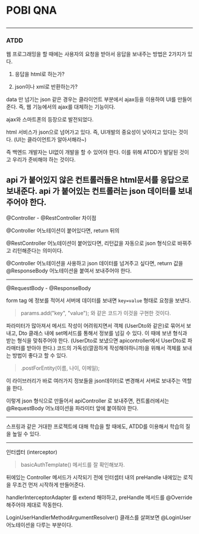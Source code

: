 # POBI QNA

##

---
### ATDD

웹 프로그래밍을 할 때에는 사용자의 요청을 받아서 응답을 보내주는 방법은 2가지가 있다.

1. 응답을 html로 하는가?

2. json이나 xml로 반환하는가?

data 만 넘기는 json 같은 경우는 클라이언트 부분에서 ajax등을 이용하여 UI를 만들어준다.
즉, 웹 기능에서의 ajax를 대체하는 기능이다.

ajax와 스마트폰의 등장으로 발전되었다.

html 서비스가 json으로 넘어가고 있다. 즉, UI개발의 중요성이 낮아지고 있다는 것이다.
(UI는 클라이언트가 알아서해라~)

즉 백엔드 개발자는 UI없이 개발을 할 수 있어야 한다.
이를 위해 ATDD가 발달된 것이고 우리가 준비해야 하는 것이다.

api 가 붙어있지 않은 컨트롤러들은 html문서를 응답으로 보내준다.
api 가 붙어있는 컨트롤러는 json 데이터를 보내주어야 한다.
---
@Controller - @RestController 차이점

@Controller 어노테이션이 붙어있다면, return 뒤의

@RestController 어노테이션이 붙어있다면, 리턴값을 자동으로 json 형식으로 바꿔주고 리턴해준다는 의미이다.

@Controller 어노테이션을 사용하고 json 데이터를 넘겨주고 싶다면, return 값을
@ResponseBody 어노테이션을 붙여서 보내주어야 한다.

---
@RequestBody - @ResponseBody

form tag 에 정보를 적어서 서버에 데이터를 보내면 `key=value` 형태로 요청을 보낸다.

> params.add("key", "value"); 와 같은 코드가 이것을 구현한 것이다.

파라미터가 많아져서 메서드 작성이 어려워지면서 객체 (UserDto와 같은)로 묶어서 보내고,
Dto 클래스 내에 set메서드를 통해서 정보를 넘길 수 있다. 이 때에 보낸 형식과 받는 형식을 맞춰주어야 한다. (UserDto로 보냈으면 apicontroller에서 UserDto로 파라매터를 받아야 한다.)
코드의 가독성(깔끔하게 작성해야하니까)을 위해서 객체를 보내는 방법이 좋다고 할 수 있다.

> .postForEntity(이름, 나이, 이메일);

이 라이브러리가 바로 여러가지 정보들을 json데이터로 변경해서 서버로 보내주는 역할을 한다.

이렇게 json 형식으로 만들어서 apiController 로 보내주면, 컨트롤러에서는 @RequestBody 어노테이션을 파라미터 앞에 붙여줘야 한다.

---
스프링과 같은 거대한 프로젝트에 대해 학습을 할 때에도, ATDD를 이용해서 학습의 질을 높일 수 있다.

---
인터셉터 (interceptor)

> basicAuthTemplate() 메서드를 잘 확인해보자.

뒤에있는 Controller 메서드가 시작되기 전에
인터셉터 내의 preHandle 내에있는 로직을 무조건 먼저 시작하게 만들어준다.

handlerInterceptorAdapter 를 extend 해야하고,
preHandle 메서드를 @Override 해주어야 제대로 작동한다.

LoginUserHandlerMethodArgumentResolver() 클래스를 살펴보면 @LoginUser 어노테이션을 다루는 부분이다.
